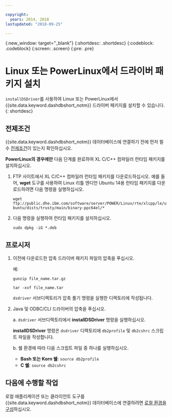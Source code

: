 ```yaml
---

copyright:
  years: 2014, 2018
lastupdated: "2018-09-25"

---
```


<!-- Attribute definitions --> 
{:new_window: target="_blank"}
{:shortdesc: .shortdesc}
{:codeblock: .codeblock}
{:screen: .screen}
{:pre: .pre}

# Linux 또는 PowerLinux에서 드라이버 패키지 설치

`installDSDriver`를 사용하여 Linux 또는 PowerLinux에서 {{site.data.keyword.dashdbshort_notm}} 드라이버 패키지를 설치할 수 있습니다.
{: shortdesc}

## 전제조건

{{site.data.keyword.dashdbshort_notm}} 데이터베이스에 연결하기 전에 먼저 필수 [전제조건](connecting.html#prereqs)이 있는지 확인하십시오.

<!-- Download the Db2 driver package for your operating system from the web console and install it. -->

**PowerLinux의 경우에만** 다음 단계를 완료하여 XL C/C++ 컴파일러 런타임 패키지를 설치하십시오.

1. FTP 사이트에서 XL C/C++ 컴파일러 런타임 패키지를 다운로드하십시오. 예를 들어, **wget** 도구를 사용하여 Linux 리틀 엔디언 Ubuntu 14용 런타임 패키지를 다운로드하려면 다음 명령을 실행하십시오. 

   `wget ftp://public.dhe.ibm.com/software/server/POWER/Linux/rte/xlcpp/le/ubuntu/dists/trusty/main/binary-ppc64el/*`
2. 다음 명령을 실행하여 런타임 패키지를 설치하십시오.

   `sudo dpkg -iG *.deb` 

## 프로시저

1. 이전에 다운로드한 압축 드라이버 패키지 파일의 압축을 푸십시오.

   예: 

   `gunzip file_name.tar.gz`

   `tar -xvf file_name.tar`

    `dsdriver` 서브디렉토리가 압축 풀기 명령을 실행한 디렉토리에 작성됩니다.
2. Java 및 ODBC/CLI 드라이버의 압축을 푸십시오.

   a. `dsdriver` 서브디렉토리에서 **installDSDriver** 명령을 실행하십시오.
   
   **installDSDriver** 명령은 `dsdriver` 디렉토리에 `db2profile` 및 `db2cshrc` 스크립트 파일을 작성합니다.

   b. 쉘 환경에 따라 다음 스크립트 파일 중 하나를 실행하십시오.

   - **Bash 또는 Korn 쉘**: `source db2profile`
   - **C 쉘**: `source db2cshrc`

## 다음에 수행할 작업

로컬 애플리케이션 또는 클라이언트 도구를 {{site.data.keyword.dashdbshort_notm}} 데이터베이스에 연결하려면 [로컬 환경을 구성](driver_pkg_cfg.html)하십시오.   




